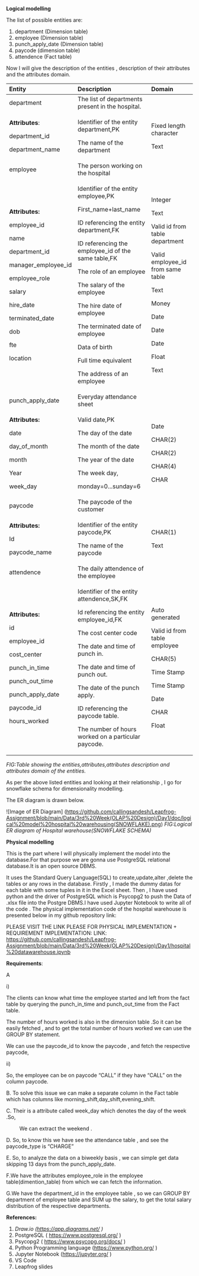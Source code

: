 ﻿**Logical modelling**

The list of possible entities are:

1. department (Dimension table)
1. employee (Dimension table)
1. punch\_apply\_date (Dimension table)
1. paycode (dimension table)
1. attendence (Fact table)

Now I will give the description of the entities , description of their attributes and the attributes domain.


|Entity|Description|Domain|
| :- | :- | :- |
|department|The list of departments present in the hospital.||
|<p>**Attributes**:</p><p>department\_id</p><p></p><p>department\_name</p>|<p></p><p>Identifier of the entity department,PK</p><p>The name of the department</p>|<p></p><p>Fixed length character</p><p>Text</p>|
|employee|The person working on the hospital||
|<p>**Attributes:**</p><p>employee\_id</p><p></p><p>name</p><p>department\_id</p><p></p><p>manager\_employee\_id</p><p></p><p>employee\_role</p><p>salary</p><p>hire\_date</p><p>terminated\_date</p><p>dob</p><p>fte</p><p>location</p>|<p></p><p>Identifier of the entity employee,PK</p><p>First\_name+last\_name</p><p>ID referencing the entity department,FK</p><p>ID referencing the employee\_id of the same table,FK</p><p>The role of an employee</p><p>The salary of the employee</p><p>The hire date of employee</p><p>The terminated date of employee</p><p>Data of birth</p><p>Full time equivalent</p><p>The address of an employee</p>|<p></p><p>Integer</p><p></p><p>Text</p><p>Valid id from table department</p><p>Valid employee\_id from same table</p><p>Text</p><p>Money</p><p>Date</p><p>Date</p><p>Date</p><p>Float</p><p>Text</p>|
|punch\_apply\_date|Everyday attendance sheet||
|<p>**Attributes:**</p><p>date</p><p>day\_of\_month</p><p>month</p><p>Year</p><p>week\_day</p>|<p></p><p>Valid date,PK</p><p>The day of the date</p><p>The month of the date</p><p>The year of the date</p><p>The week day,</p><p>monday=0...sunday=6</p>|<p></p><p>Date</p><p>CHAR(2)</p><p>CHAR(2)</p><p>CHAR(4)</p><p>CHAR</p>|
|paycode|The paycode of the customer||
|<p>**Attributes:**</p><p>Id</p><p>paycode\_name</p>|<p></p><p>Identifier of the entity paycode,PK</p><p>The name of the paycode</p>|<p></p><p>CHAR(1)</p><p>Text</p>|
|attendence|The daily attendence of the employee||
|<p>**Attributes:**</p><p>id</p><p></p><p>employee\_id</p><p></p><p>cost\_center</p><p>punch\_in\_time</p><p>punch\_out\_time</p><p>punch\_apply\_date</p><p>paycode\_id</p><p>hours\_worked</p>|<p></p><p>Identifier of the entity attendence,SK,FK</p><p>Id referencing the entity employee\_id,FK</p><p>The cost center code</p><p>The date and time of punch in.</p><p>The date and time of punch out.</p><p>The date of the punch apply.</p><p>ID referencing the paycode table.</p><p>The number of hours worked on a particular paycode.</p>|<p></p><p>Auto generated</p><p></p><p>Valid id from table employee</p><p>CHAR(5)</p><p>Time Stamp</p><p>Time Stamp</p><p>Date</p><p>CHAR</p><p>Float</p><p></p><p></p>|

*FIG:Table showing the entities,attributes,attributes description and attributes domain of the entities.*



As per the above listed entities and looking at their relationship , I go for snowflake schema for dimensionality modelling.

The ER diagram is drawn below.

![Image of ER Diagram]
(https://github.com/callingsandesh/Leapfrog-Assignment/blob/main/Data/3rd%20Week(OLAP%20Design)/Day1/doc/logical%20model%20hospital%20warehousing(SNOWFLAKE).png)
*FIG:Logical ER diagram of Hospital warehouse(SNOWFLAKE SCHEMA)*




**Physical modelling**


This is the part where I will physically implement the model into the database.For that purpose we are gonna use PostgreSQL relational database.It is an open source DBMS.

It uses the Standard Query Language(SQL) to create,update,alter ,delete the tables or any rows in the database.
Firstly , I made the dummy datas for each table with some tuples in it in the Excel sheet.
Then , I have used python and the driver of PostgreSQL which is Psycopg2 to push the 
Data of .xlsx file into the Postgre DBMS.I have used Jupyter Notebook to write all of the code .
The physical implementation code of the hospital warehouse  is presented below in my github repository link:



PLEASE VISIT THE LINK PLEASE FOR PHYSICAL IMPLEMENTATION + REQUIREMENT IMPLEMENTATION:
LINK:
<https://github.com/callingsandesh/Leapfrog-Assignment/blob/main/Data/3rd%20Week(OLAP%20Design)/Day1/hospital%20datawarehouse.ipynb> 


**Requirements**:

A

i) 

The clients can know what time the employee started and left from the fact table  by querying the punch\_in\_time and punch\_out\_time from the Fact table.

The number of hours worked is also in the dimension table .So it can be easily fetched , and to get the total number of hours worked we can use the GROUP BY statement.

We can use the paycode\_id to know the paycode , and fetch the respective paycode,

ii)

So, the employee can be on paycode “CALL” if they have “CALL” on the column paycode.

B.	To solve this issue we can make a separate column in the Fact table which     has columns like morning\_shift,day\_shift,evening\_shift.  

C. Their is a attribute called week\_day which denotes the day of the week .So,

`     `We can extract the weekend .

D. So, to know this we have see the attendance table , and see the paycode\_type is           “CHARGE” 

E. So, to analyze the data on a biweekly basis , we can simple get data skipping 13 days from the punch\_apply\_date.

F.We have the attributes employee\_role in the employee table(dimention\_table) from which we can fetch the information.

G.We have the department\_id in the employee table , so we can GROUP BY department of employee table and SUM up the salary, to get the total salary distribution of the respective departments. 











**References:**

1. *Draw.io (<https://app.diagrams.net/> )*
1. PostgreSQL ( <https://www.postgresql.org/> )
1. Psycopg2 ( <https://www.psycopg.org/docs/> )
1. Python Programming language  (<https://www.python.org/> )
1. Jupyter Notebook  (<https://jupyter.org/> )
1. VS Code 
1. Leapfrog slides
